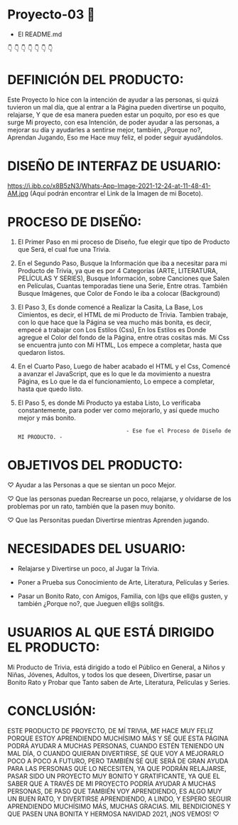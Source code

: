 
# Proyecto-03 💙 

- El README.md 

👇 👇 👇 👇 👇 👇 👇

# DEFINICIÓN DEL PRODUCTO:

Este Proyecto lo hice con la intención de ayudar a las personas, si quizá tuvieron un mal día, que al entrar a la Página pueden divertirse un poquito, relajarse, Y que de esa manera pueden estar un poquito, por eso es que surge
Mi proyecto, con esa Intención, de poder ayudar a las personas, a mejorar su día y ayudarles a sentirse mejor, también, ¿Porque no?, Aprendan Jugando, Eso me Hace muy feliz, el poder seguir ayudándolos. 
 
# DISEÑO DE INTERFAZ DE USUARIO:

https://i.ibb.co/x8B5zN3/Whats-App-Image-2021-12-24-at-11-48-41-AM.jpg (Aquí podrán encontrar el Link de la Imagen de mi Boceto).

# PROCESO DE DISEÑO:

1) El Primer Paso en mi proceso de Diseño, fue elegir que tipo de Producto que Será, el cual fue una Trivia.

2) En el Segundo Paso, Busque la Información que iba a necesitar para mi Producto de Trivia, ya que es por 4 Categorías (ARTE, LITERATURA, PELÍCULAS Y SERIES), Busque Información, sobre Canciones que Salen en Películas,
Cuantas temporadas tiene una Serie, Entre otras. También Busque Imágenes, que Color de Fondo le iba a colocar (Background)

3) El Paso 3, Es donde comencé a Realizar la Casita, La Base, Los Cimientos, es decir, el HTML de mi Producto de Trivia. Tambien trabaje, con lo que hace que la Página se vea mucho más bonita, es decir, empecé a trabajar con 
Los Estilos (Css), En los Estilos es Donde agregue el Color del fondo de la Página, entre otras cositas más. Mí Css se encuentra junto con Mí HTML, Los empece a completar, hasta que quedaron listos.

4) En el Cuarto Paso, Luego de haber acabado el HTML y el Css, Comencé a avanzar el JavaScript, que es lo que le da movimiento a nuestra Página, es Lo que le da el funcionamiento, Lo empece a completar, hasta que quedo listo.

5) El Paso 5, es donde Mi Producto ya estaba Listo, Lo verificaba constantemente, para poder ver como mejorarlo, y así quede mucho mejor y más bonito. 

                                         - Ese fue el Proceso de Diseño de MI PRODUCTO. -
                                                      
# OBJETIVOS DEL PRODUCTO: 

♡ Ayudar a las Personas a que se sientan un poco Mejor.

♡ Que las personas puedan Recrearse un poco, relajarse, y olvidarse de los problemas por un rato, también que la pasen muy bonito.

♡ Que las Personitas puedan Divertirse mientras Aprenden jugando.

# NECESIDADES DEL USUARIO:

* Relajarse y Divertirse un poco, al Jugar la Trivia.

* Poner a Prueba sus Conocimiento de Arte, Literatura, Películas y Series.

* Pasar un Bonito Rato, con Amigos, Familia, con l@s que ell@s gusten, y también ¿Porque no?, que Jueguen ell@s solit@s.

# USUARIOS AL QUE ESTÁ DIRIGIDO EL PRODUCTO: 

Mi Producto de Trivia, está dirigido a todo el Público en General, a Niños y Niñas, Jóvenes, Adultos, y todos los que deseen, Divertirse, 
pasar un Bonito Rato y Probar que Tanto saben de Arte, Literatura, Películas y Series.

# CONCLUSIÓN:

ESTE PRODUCTO DE PROYECTO, DE MÍ TRIVIA, ME HACE MUY FELIZ PORQUE ESTOY APRENDIENDO MUCHÍSIMO MÁS Y SÉ QUE ESTA PÁGINA PODRÁ AYUDAR A MUCHAS PERSONAS, CUANDO ESTÉN TENIENDO UN MAL DÍA, O CUANDO QUIERAN DIVERTIRSE, SÉ QUE VOY A MEJORARLO POCO A POCO A FUTURO, PERO TAMBIÉN SÉ QUE SERÁ DE GRAN AYUDA PARA LAS PERSONAS QUE LO NECESITEN, YA QUE PODRÁN RELAJARSE, 
PASAR SIDO UN PROYECTO MUY BONITO Y GRATIFICANTE, YA QUE EL SABER QUE A TRAVÉS DE MI PROYECTO PODRÍA AYUDAR A MUCHAS PERSONAS, DE PASO QUE TAMBIÉN VOY APRENDIENDO, ES ALGO MUY UN BUEN RATO, Y DIVERTIRSE APRENDIENDO, A LINDO, Y ESPERO SEGUIR APRENDIENDO MUCHÍSIMO MÁS, MUCHAS GRACIAS. MIL BENDICIONES Y QUE PASEN UNA BONITA Y HERMOSA NAVIDAD 2021, ¡NOS VEMOS! ♡



